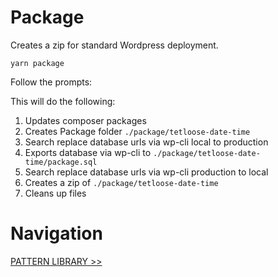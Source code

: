 # Package

Creates a zip for standard Wordpress deployment.

`yarn package`

Follow the prompts:

This will do the following:

1. Updates composer packages
2. Creates Package folder `./package/tetloose-date-time`
3. Search replace database urls via wp-cli local to production
4. Exports database via wp-cli to `./package/tetloose-date-time/package.sql`
5. Search replace database urls via wp-cli production to local
6. Creates a zip of `./package/tetloose-date-time`
7. Cleans up files

# Navigation

[PATTERN LIBRARY >>](pattern-library.md)
